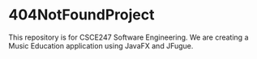 # 404NotFoundProject
This repository is for CSCE247 Software Engineering.
We are creating a Music Education application using JavaFX and JFugue.